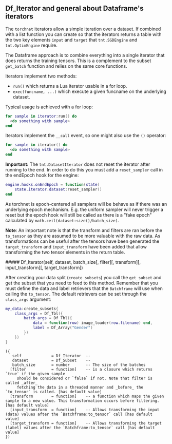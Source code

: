 ## Df_Iterator and general about Dataframe's iterators

The `torchnet` iterators allow a simple iteration over a dataset. If combined
with a list function you can create so that the iterators returns a table with
the two key elements `input` and `target` that `tnt.SGDEngine` and
`tnt.OptimEngine` require.

The Dataframe approach is to combine everything into a single iterator that does
returns the training tensors. This is a complement to the subset `get_batch`
function and relies on the same core functions.

Iterators implement two methods:

- `run()` which returns a Lua iterator usable in a for loop.
- `exec(funcname, ...)` which execute a given funcname on the underlying dataset.

Typical usage is achieved with a for loop:
```lua
for sample in iterator:run() do
  <do something with sample>
end
```

Iterators implement the `__call` event, so one might also use the `()` operator:
```lua
for sample in iterator() do
  <do something with sample>
end
```

**Important:** The `tnt.DatasetIterator` does not reset the iterator after running
to the end. In order to do this you must add a `reset_sampler` call in the endEpoch
hook for the engine:

```lua
engine.hooks.onEndEpoch = function(state)
	state.iterator.dataset:reset_sampler()
end
```

As torchnet is epoch-centered all samplers will be behave as if there was an underlying
epoch mechanism. E.g. the uniform sampler will never trigger a reset but the epoch
hook will still be called as there is a "fake epoch" calculated by
`math.ceil(dataset:size()/batch_size)`.

**Note**: An important note is that the transform and filters are ran before the
`to_tensor` as they are assumed to be more valuable with the raw data. As transformations
can be useful after the tensors have been generated the `target_transform` and `input_transform`
have been added that allow transforming the two tensor elements in the return table.

<a name="Df_Iterator">
##### Df_Iterator(self, dataset, batch_size[, filter][, transform][, input_transform][, target_transform])

After creating your data split (`create_subsets`) you call the `get_subset` and
get the subset that you need to feed to this method. Remember that you must define
the data and label retrievers that the `Batchframe` will use when calling the
`to_tensor`. The default retrievers can be set through the `class_args` argument:

```lua
my_data:create_subsets{
	class_args = Df_Tbl({
		batch_args = Df_Tbl({
			data = function(row) image_loader(row.filename) end,
			label = Df_Array("Gender")
		})
	})
}
```

```
({
   self             = Df_Iterator  -- 
   dataset          = Df_Subset    -- 
   batch_size       = number       -- The size of the batches
  [filter           = function]    -- is a closure which returns `true` if the given sample
	 should be considered or `false` if not. Note that filter is called _after_
	 fetching the data in a threaded manner and _before_ the `to_tensor` is called. [has default value]
  [transform        = function]    -- a function which maps the given sample to a new value. This transformation occurs before filtering. [has default value]
  [input_transform  = function]    -- Allows transforming the input (data) values after the `Batchframe:to_tensor` call [has default value]
  [target_transform = function]    -- Allows transforming the target (label) values after the `Batchframe:to_tensor` call [has default value]
})
```

